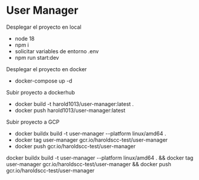 
# User Manager
Desplegar el proyecto en local
- node 18
- npm i
- solicitar variables de entorno .env
- npm run start:dev


Desplegar el proyecto en docker
- docker-compose up -d


Subir proyecto a dockerhub
- docker build -t harold1013/user-manager:latest .
- docker push harold1013/user-manager:latest 

Subir proyecto a GCP
- docker buildx build -t user-manager --platform linux/amd64 .
- docker tag user-manager gcr.io/haroldscc-test/user-manager
- docker push gcr.io/haroldscc-test/user-manager


docker buildx build -t user-manager --platform linux/amd64 . && docker tag user-manager gcr.io/haroldscc-test/user-manager && docker push gcr.io/haroldscc-test/user-manager